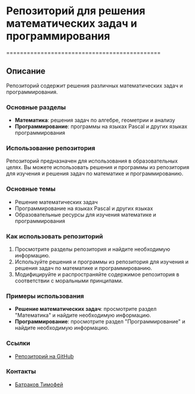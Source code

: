 # Репозиторий для решения математических задач и программирования
=============================================

## Описание
Репозиторий содержит решения различных математических задач и программирования.

### Основные разделы
* **Математика**: решения задач по алгебре, геометрии и анализу
* **Программирование**: программы на языках Pascal и других языках программирования

### Использование репозитория
Репозиторий предназначен для использования в образовательных целях. Вы можете использовать решения и программы из репозитория для изучения и решения задач по математике и программированию.

### Основные темы
* Решение математических задач
* Программирование на языках Pascal и других языках
* Образовательные ресурсы для изучения математике и программирования

### Как использовать репозиторий
1. Просмотрите разделы репозитория и найдите необходимую информацию.
2. Используйте решения и программы из репозитория для изучения и решения задач по математике и программированию.
3. Модифицируйте и распространяйте содержимое репозитория в соответствии с моральными принципами.

### Примеры использования
* **Решение математических задач**: просмотрите раздел "Математика" и найдите необходимую информацию.
* **Программирование**: просмотрите раздел "Программирование" и найдите необходимую информацию.

### Ссылки
* [Репозиторий на GitHub](https://github.com/your-repo-name)

### Контакты
* [Батраков Тимофей](mailto:bat_tim_nik_2006@mail.ru)